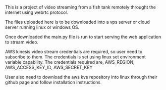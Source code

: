 This is a project of video streaming from a fish tank remotely throught the internet using webrtc protocol.

The files uploaded here is to be downloaded into a vps server or cloud server running linux or windows OS. 

Once downloaded the main.py file is run to start serving the web application to stream video. 

AWS kinesis video stream credentials are required, so user need to subscribe to them. The credentials is set using linux set environment variable capability.
The credentials required are, AWS_REGION, AWS_ACCESS_KEY_ID, AWS_SECRET_KEY

User also need to download the aws kvs repository into linux through their github page and follow installation instructions.

